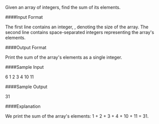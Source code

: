 Given an array of integers, find the sum of its elements.

####Input Format

The first line contains an integer, , denoting the size of the array. 
The second line contains  space-separated integers representing the array's elements.

####Output Format

Print the sum of the array's elements as a single integer.

####Sample Input

6
1 2 3 4 10 11

####Sample Output

31

####Explanation

We print the sum of the array's elements: 1 + 2 + 3 + 4 + 10 + 11 = 31.
